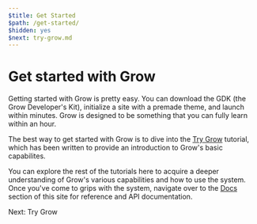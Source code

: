 ```yaml
---
$title: Get Started
$path: /get-started/
$hidden: yes
$next: try-grow.md
---
```

# Get started with Grow

Getting started with Grow is pretty easy. You can download the GDK (the Grow Developer's Kit), initialize a site with a premade theme, and launch within minutes. Grow is designed to be something that you can fully learn within an hour.

The best way to get started with Grow is to dive into the [Try Grow](t) tutorial, which has been written to provide an introduction to Grow's basic capabilites.

You can explore the rest of the tutorials here to acquire a deeper understanding of Grow's various capabilities and how to use the system. Once you've come to grips with the system, navigate over to the [Docs](t) section of this site for reference and API documentation.

<div class="btn btn-lg btn-primary">Next: Try Grow</div>
